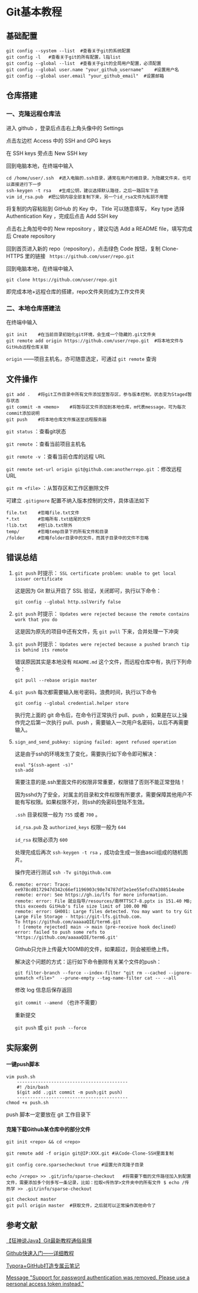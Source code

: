 # Git基本教程

## 基础配置

```
git config --system --list	#查看关于git的系统配置
git config -l	#查看关于git的所有配置，l指list
git config --global --list	#查看关于git的全局用户配置，必须配置
git config --global user.name "your_github_username"	#设置用户名
git config --global user.email "your_github_email"	#设置邮箱
```

## 仓库搭建

### 一、克隆远程仓库法

进入 github ，登录后点击右上角头像中的 Settings

点击左边栏 Access 中的 SSH and GPG keys

在 SSH keys 旁点击 New SSH key

回到电脑本地，在终端中输入

```
cd /home/user/.ssh	#进入电脑的.ssh目录，通常在用户的根目录，为隐藏文件夹，也可以直接进行下一步
ssh-keygen -t rsa	#生成公钥，建议选择默认路径，之后一路回车下去
vim id_rsa.pub	#把公钥内容全部复制下来，另一个id_rsa文件为私钥不用管
```

将复制的内容粘贴到 GitHub 的 Key 中， Title 可以随意填写， Key type 选择 Authentication Key ，完成后点击 Add SSH key

点击右上角加号中的 New repository ，建议勾选 Add a README file，填写完成后 Create repository

回到首页进入新的 repo（repository），点击绿色 Code 按钮，复制 Clone-HTTPS 里的链接 ``` https://github.com/user/repo.git``` 

回到电脑本地，在终端中输入

```
git clone https://github.com/user/repo.git
```

即完成本地+远程仓库的搭建，repo文件夹则成为工作文件夹

### 二、本地仓库搭建法

在终端中输入

```
git init	#在当前目录初始化git环境，会生成一个隐藏的.git文件夹
git remote add origin https://github.com/user/repo.git	#将本地文件与GitHub远程仓库关联
```

```origin``` ——项目主机名，亦可随意选定，可通过 ```git remote``` 查询

## 文件操作

```
git add .	#将git工作目录中所有文件添加至暂存区，参与版本控制，状态变为Staged暂存状态
git commit -m <memo>	#将暂存区文件添加到本地仓库，m代表message，可为每次commit添加说明
git push	#将本地仓库文件推送至远程服务器
```

```git status``` ：查看git状态

```git remote``` ：查看当前项目主机名

```git remote -v``` ：查看当前仓库的远程 URL

```git remote set-url origin git@github.com:anotherrepo.git``` ：修改远程 URL

```git rm <file>``` ：从暂存区和工作区删除文件

可建立 ```.gitignore``` 配置不纳入版本控制的文件，具体语法如下

```
file.txt	#忽略file.txt文件
*.txt		#忽略所有.txt结尾的文件
!lib.txt	#但lib.txt除外
temp/		#忽略temp目录下的所有文件和目录
/folder		#忽略folder目录中的文件，而其子目录中的文件不忽略
```

## 错误总结

1. ```git push``` 时提示： ```SSL certificate problem: unable to get local issuer certificate``` 

   这是因为 Git 默认开启了 SSL 验证，关闭即可，执行以下命令：

   ```
   git config --global http.sslVerify false
   ```

2. ```git push``` 时提示： ```Updates were rejected because the remote contains work that you do```

   这是因为原先的项目中还有文件，先 ```git pull``` 下来，合并处理一下冲突

3. ```git push``` 时提示： ```Updates were rejected because a pushed branch tip is behind its remote``` 

   错误原因其实是本地没有 ```README.md``` 这个文件，而远程仓库中有，执行下列命令：

   ```
   git pull --rebase origin master
   ```

4. ```git push``` 每次都需要输入帐号密码，浪费时间，执行以下命令

   ```
   git config --global credential.helper store
   ```

   执行完上面的 git 命令后，在命令行正常执行 pull、push ，如果是在以上操作完之后第一次执行 pull、push ，需要输入一次用户名密码，以后不再需要输入。
   
5. ```sign_and_send_pubkey: signing failed: agent refused operation``` 

   这是由于ssh的环境发生了变化，需要执行如下命令即可解决：

   ```
   eval "$(ssh-agent -s)"
   ssh-add
   ```

   需要注意的是.ssh里面文件的权限非常重要，权限错了否则不能正常登陆！

   因为sshd为了安全，对属主的目录和文件权限有所要求，需要保障其他用户不能有写权限。如果权限不对，则ssh的免密码登陆不生效。

   ```.ssh``` 目录权限一般为 ```755``` 或者 ```700``` 。

   ```id_rsa.pub``` 及 ```authorized_keys``` 权限一般为 ```644``` 

   ```id_rsa``` 权限必须为 ```600``` 

   处理完成后再次 ```ssh-keygen -t rsa``` ，成功会生成一张由ascii组成的随机图片。 
   
   操作完进行测试 ```ssh -Tv git@github.com``` 
   
6. ```
   remote: error: Trace: ee978cd0172947d342c66ef1196903c98e74787df2e1ee55efcd7a308514eabe
   remote: error: See https://gh.io/lfs for more information.
   remote: error: File 就业指导/resources/南林TTSC7-8.pptx is 151.40 MB; this exceeds GitHub's file size limit of 100.00 MB
   remote: error: GH001: Large files detected. You may want to try Git Large File Storage - https://git-lfs.github.com.
   To https://github.com/aaaaaQIE/term6.git
    ! [remote rejected] main -> main (pre-receive hook declined)
   error: failed to push some refs to 'https://github.com/aaaaaQIE/term6.git'
   ```

   Github只允许上传最大100MB的文件，如果超过，则会被拒绝上传。

   解决这个问题的方式：运行如下命令删除有关某个文件的push：

   `git filter-branch --force --index-filter "git rm --cached --ignore-unmatch <file>"  --prune-empty --tag-name-filter cat -- --all`

   修改 log 信息后保存返回

   `git commit --amend` （也许不需要）

   重新提交

   `git push` 或 `git push --force`

## 实际案例

#### 一键push脚本

```
vim push.sh
	------------------------------------------
	#! /bin/bash
	$(git add .;git commit -m push;git push)
	------------------------------------------
chmod +x push.sh
```

push 脚本一定要放在 git 工作目录下

#### 克隆下载Github某仓库中的部分文件

```
git init <repo> && cd <repo>

git remote add -f origin git@IP:XXX.git	#从Code-Clone-SSH里面复制

git config core.sparsecheckout true	#设置允许克隆子目录

echo /<repo> >> .git/info/sparse-checkout	#将需要下载的文件路径加入到配置文件，需要添加多个则多写一条记录，比如：拉取<传热学>文件夹中的所有文件 $ echo /传热学 >> .git/info/sparse-checkout

git checkout master
git pull origin master	#获取文件，之后就可以正常操作其他命令了
```

## 参考文献

[【狂神说Java】Git最新教程通俗易懂](https://www.bilibili.com/video/BV1FE411P7B3) 

[Github快速入门——详细教程 ](https://zhuanlan.zhihu.com/p/437280775) 

[Typora+GitHub打造专属云笔记](https://blog.csdn.net/weixin_44924882/article/details/108936635) 

[Message "Support for password authentication was removed. Please use a personal access token instead."](https://stackoverflow.com/questions/68775869/message-support-for-password-authentication-was-removed-please-use-a-personal) 